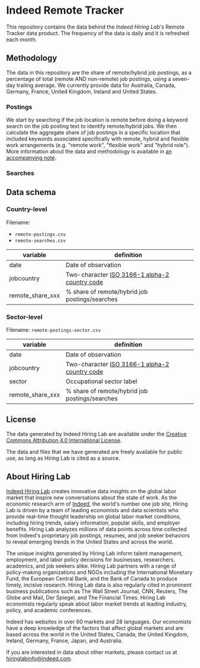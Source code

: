 # Indeed Remote Tracker

This repository contains the data behind the *Indeed Hiring Lab's* Remote Tracker data product. The frequency of the data is daily and it is refreshed each month.

## Methodology

The data in this repository are the share of remote/hybrid job postings, as a percentage of total (remote AND non-remote) job postings, using a seven-day trailing average. We currently provide data for Australia, Canada, Germany, France, United Kingdom, Ireland and United States.

### Postings

We start by searching if the job location is remote before doing a keyword search on the job posting text to identify remote/hybrid jobs. We then calculate the aggregate share of job postings in a specific location that included keywords associated specifically with remote, hybrid and flexible work arrangements (e.g. "remote work", "flexible work" and "hybrid role"). More information about the data and methodology is available in [an accompanying note](https://www.hiringlab.org/wp-content/uploads/2023/06/Hybrid-Remote-Methodology.pdf).

### Searches

<!-- INSERT SEARCHES METHODOLOGY
 -->

## Data schema

### Country-level

Filename:

- `remote-postings.csv`
- `remote-searches.csv`

| variable   | definition                                                                          |
|------------|-------------------------------------------------------------------------------------|
| date       | Date of observation                                                                 |
| jobcountry | Two-character [ISO 3166-1 alpha-2 country code](https://www.iban.com/country-codes) |
| remote_share_xxx      | % share of remote/hybrid job postings/searches                                      |

### Sector-level

Filename: `remote-postings-sector.csv`

| variable   | definition                                                                          |
|------------|-------------------------------------------------------------------------------------|
| date       | Date of observation                                                                 |
| jobcountry | Two-character [ISO 3166-1 alpha-2 country code](https://www.iban.com/country-codes) |
| sector     | Occupational sector label                                                           |
| remote_share_xxx      | % share of remote/hybrid job postings/searches                                      |

## License

The data generated by Indeed Hiring Lab are available under the [Creative Commons Attribution 4.0 International License](https://creativecommons.org/licenses/by/4.0/).

The data and files that we have generated are freely available for public use, as long as Hiring Lab is cited as a source.

## About Hiring Lab

[Indeed Hiring Lab](https://hiringlab.org) creates innovative data insights on the global labor market that inspire new conversations about the state of work. As the economic research arm of [Indeed](https://www.indeed.com/), the world's number one job site, Hiring Lab is driven by a team of leading economists and data scientists who provide real-time thought leadership on global labor market conditions, including hiring trends, salary information, popular skills, and employer benefits. Hiring Lab analyzes millions of data points across time collected from Indeed's proprietary job postings, resumes, and job seeker behaviors to reveal emerging trends in the United States and across the world.

The unique insights generated by Hiring Lab inform talent management, employment, and labor policy decisions for businesses, researchers, academics, and job seekers alike. Hiring Lab partners with a range of policy-making organizations and NGOs including the International Monetary Fund, the European Central Bank, and the Bank of Canada to produce timely, incisive research. Hiring Lab data is also regularly cited in prominent business publications such as The Wall Street Journal, CNN, Reuters, The Globe and Mail, Der Spiegel, and The Financial Times. Hiring Lab economists regularly speak about labor market trends at leading industry, policy, and academic conferences.

Indeed has websites in over 60 markets and 28 languages. Our economists have a deep knowledge of the factors that affect global markets and are based across the world in the United States, Canada, the United Kingdom, Ireland, Germany, France, Japan, and Australia.

If you are interested in data about other markets, please contact us at <hiringlabinfo@indeed.com>.
